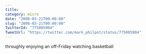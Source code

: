 ```yaml
---
title: 
category: micro
date: "2008-03-21T00:00:00"
slug: "2008-03-21T00:00:00"
TwitterId: "775085904"
TweetUrl: "https://twitter.com/mark_philpot/status/775085904"
---
```


throughly enjoying an off-Friday watching basketball
